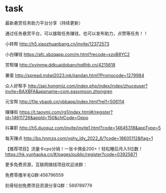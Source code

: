 # task
最新悬赏任务助力平台分享（持续更新）

通过任务悬赏平台，可以接取任务赚钱，也可以发布助力，点赞等任务！！

小转帮  http://h5.xiaozhuanbang.cn/invite/12372573

小白赚钱  https://afc.xbzqapp.com/m.html?recode=xzoB8YC2

赏帮赚  http://xyinmw.ddkuaidobanchq6hb.cn/4215618

兼蛋 http://spread.mdwl2023.ink/jiandan.html?Promocode=1279984

众人好帮手 http://api.hongmiz.com/index.php/index/index/zhuceuser?invite=BAXBFA&appname=com.easymoon.zhongren

元宝帮 http://file.ybaob.cn/ybbapp/index.html?rel1=506114

赚赚街 https://t.taoymi.com/rg1/index.html#/register?id=14611726&appId=150&chlCode=Oppo

抖兼职 http://h5.duoquz.com/invite/invite1.html?code=14645318&appType=5

每天赚点 http://bs.hnmzq.com/yqhy_ldy_2022_6/?code=18605112&flag=1



【推荐项目】流量卡cps分销！一张卡佣金200+！轻松睡后月入5位数！
https://hk.yunhaoka.cn/#/pages/public/register?code=03925871

更多免费资源，互联网搞钱项目欢迎进群：

免费零撸羊毛Q群:456796559

刻骨轻创免费项目资源分享Q群：569789779



